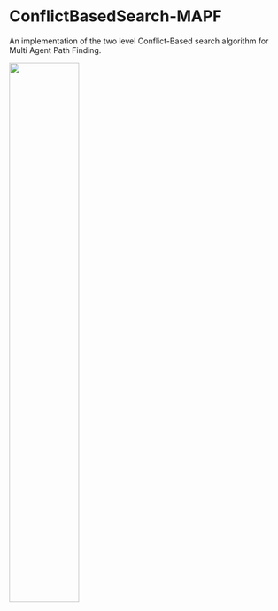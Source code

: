 # ConflictBasedSearch-MAPF

An implementation of the two level Conflict-Based search algorithm for Multi Agent Path Finding. 

<img src="https://github.com/mizigro/ConflictBasedSearch-MAPF/raw/master/scene.png" width = "50%">
